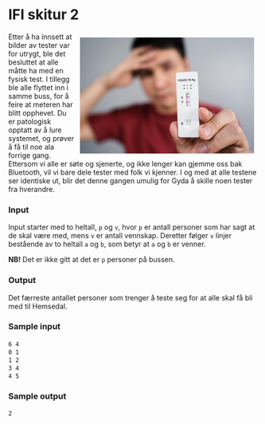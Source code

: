 # IFI skitur 2

<img src="img/test.jpg" align="right" width="350px" style="margin: 10px;">

Etter å ha innsett at bilder av tester var for utrygt, ble det besluttet at alle måtte ha med en fysisk test. I tillegg ble alle flyttet inn i samme buss, for å feire at meteren har blitt opphevet. Du er patologisk opptatt av å lure systemet, og prøver å få til noe ala forrige gang. Ettersom vi alle er søte og sjenerte, og ikke lenger kan gjemme oss bak Bluetooth, vil vi bare dele tester med folk vi kjenner. I og med at alle testene ser identiske ut, blir det denne gangen umulig for Gyda å skille noen tester fra hverandre.

### Input
Input starter med to heltall, `p` og `v`, hvor `p` er antall personer som har sagt at de skal være med, mens `v` er antall vennskap. Deretter følger `v` linjer bestående av to heltall `a` og `b`, som betyr at `a` og `b` er venner.

**NB!** Det er ikke gitt at det er `p` personer på bussen.

### Output
Det færreste antallet personer som trenger å teste seg for at alle skal få bli med til Hemsedal.

### Sample input
```
6 4
0 1
1 2
3 4
4 5
```

### Sample output
```
2
```
